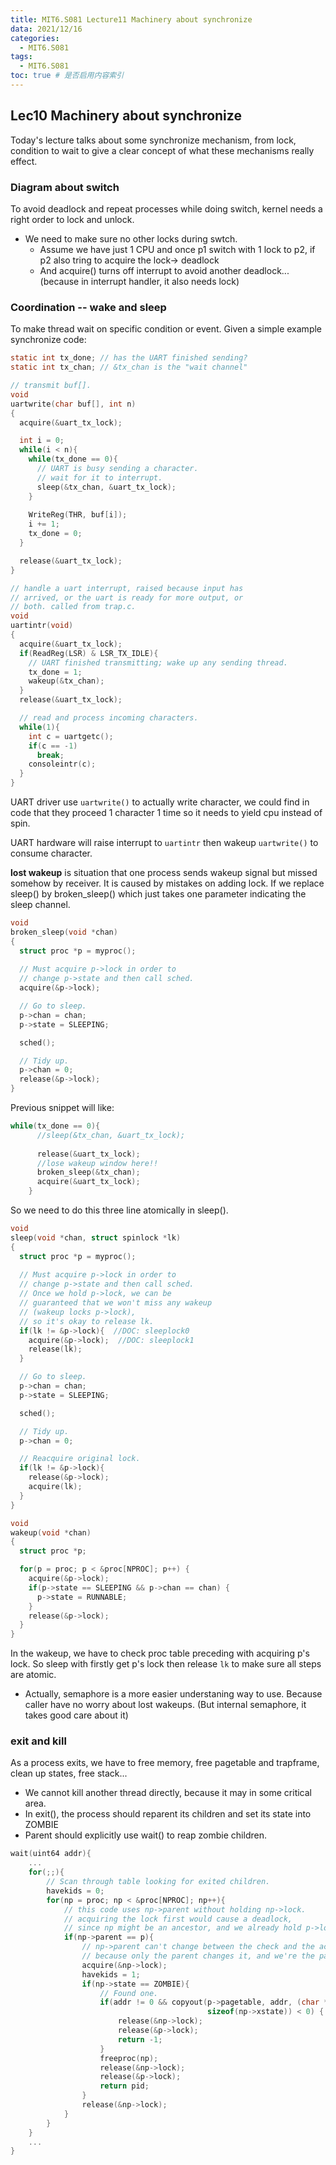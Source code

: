 ```yaml
---
title: MIT6.S081 Lecture11 Machinery about synchronize
data: 2021/12/16
categories:
  - MIT6.S081
tags:
  - MIT6.S081
toc: true # 是否启用内容索引
---
```




## Lec10 Machinery about synchronize

Today's lecture talks about some synchronize mechanism, from lock, condition to wait to give a clear concept of what these mechanisms really effect.

### Diagram about switch
To avoid deadlock and repeat processes while doing switch, kernel needs a right order to lock and unlock.  

* We need to make sure no other locks during swtch.
  * Assume we have just 1 CPU and once p1 switch with 1 lock to p2, if p2 also tring to acquire the lock-> deadlock
  * And acquire() turns off interrupt to avoid another deadlock...(because in interrupt handler, it also needs lock)

### Coordination -- wake and sleep

To make thread wait on specific condition or event.
Given a simple example synchronize code:
```c
static int tx_done; // has the UART finished sending?
static int tx_chan; // &tx_chan is the "wait channel"

// transmit buf[].
void
uartwrite(char buf[], int n)
{
  acquire(&uart_tx_lock);

  int i = 0;
  while(i < n){
    while(tx_done == 0){
      // UART is busy sending a character.
      // wait for it to interrupt.
      sleep(&tx_chan, &uart_tx_lock);
    }
    
    WriteReg(THR, buf[i]);
    i += 1;
    tx_done = 0;
  }

  release(&uart_tx_lock);
}

// handle a uart interrupt, raised because input has
// arrived, or the uart is ready for more output, or
// both. called from trap.c.
void
uartintr(void)
{
  acquire(&uart_tx_lock);
  if(ReadReg(LSR) & LSR_TX_IDLE){
    // UART finished transmitting; wake up any sending thread.
    tx_done = 1;
    wakeup(&tx_chan);
  }
  release(&uart_tx_lock);

  // read and process incoming characters.
  while(1){
    int c = uartgetc();
    if(c == -1)
      break;
    consoleintr(c);
  }
}
```

UART driver use `uartwrite()` to actually write character, we could find in code that they proceed 1 character 1 time so it needs to yield cpu instead of spin.  

UART hardware will raise interrupt to `uartintr` then wakeup  `uartwrite()` to consume character.

**lost wakeup** is situation that one process sends wakeup signal but missed somehow by receiver. It is caused by mistakes on adding lock. If we replace sleep() by broken_sleep() which just takes one parameter indicating the sleep channel.
```c
void
broken_sleep(void *chan)
{
  struct proc *p = myproc();
  
  // Must acquire p->lock in order to
  // change p->state and then call sched.
  acquire(&p->lock);

  // Go to sleep.
  p->chan = chan;
  p->state = SLEEPING;

  sched();

  // Tidy up.
  p->chan = 0;
  release(&p->lock);
}
```
Previous snippet will like:
```c
while(tx_done == 0){
      //sleep(&tx_chan, &uart_tx_lock);
      
      release(&uart_tx_lock);
      //lose wakeup window here!!
      broken_sleep(&tx_chan);
      acquire(&uart_tx_lock);
    }
```

So we need to do this three line atomically in sleep().
```c
void
sleep(void *chan, struct spinlock *lk)
{
  struct proc *p = myproc();
  
  // Must acquire p->lock in order to
  // change p->state and then call sched.
  // Once we hold p->lock, we can be
  // guaranteed that we won't miss any wakeup
  // (wakeup locks p->lock),
  // so it's okay to release lk.
  if(lk != &p->lock){  //DOC: sleeplock0
    acquire(&p->lock);  //DOC: sleeplock1
    release(lk);
  }

  // Go to sleep.
  p->chan = chan;
  p->state = SLEEPING;

  sched();

  // Tidy up.
  p->chan = 0;

  // Reacquire original lock.
  if(lk != &p->lock){
    release(&p->lock);
    acquire(lk);
  }
}

void
wakeup(void *chan)
{
  struct proc *p;

  for(p = proc; p < &proc[NPROC]; p++) {
    acquire(&p->lock);
    if(p->state == SLEEPING && p->chan == chan) {
      p->state = RUNNABLE;
    }
    release(&p->lock);
  }
}
```

In the wakeup, we have to check proc table preceding with acquiring p's lock. So sleep with firstly get p's lock then release `lk` to make sure all steps are atomic.

* Actually, semaphore is a more easier understaning way to use. Because caller have no worry about lost wakeups. (But internal semaphore, it takes good care about it)

### exit and kill

As a process exits, we have to free memory, free pagetable and trapframe, clean up states, free stack...
* We cannot kill another thread directly, because it may in some critical area.
* In exit(), the process should reparent its children and set its state into ZOMBIE
* Parent should explicitly use wait() to reap zombie children.
```c
wait(uint64 addr){
    ...
    for(;;){
        // Scan through table looking for exited children.
        havekids = 0;
        for(np = proc; np < &proc[NPROC]; np++){
            // this code uses np->parent without holding np->lock.
            // acquiring the lock first would cause a deadlock,
            // since np might be an ancestor, and we already hold p->lock.
            if(np->parent == p){
                // np->parent can't change between the check and the acquire()
                // because only the parent changes it, and we're the parent.
                acquire(&np->lock);
                havekids = 1;
                if(np->state == ZOMBIE){
                    // Found one.
                    if(addr != 0 && copyout(p->pagetable, addr, (char *)&np->xstate,
                                            sizeof(np->xstate)) < 0) {
                        release(&np->lock);
                        release(&p->lock);
                        return -1;
                    }
                    freeproc(np);
                    release(&np->lock);
                    release(&p->lock);
                    return pid;
                }
                release(&np->lock);
            }
        }
    }
    ...
}
```